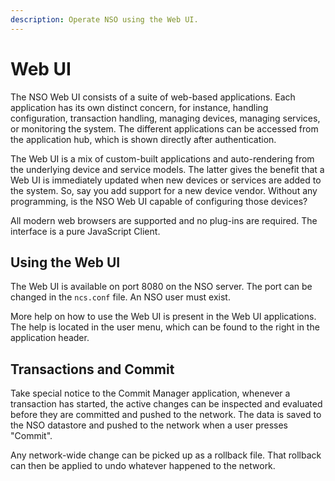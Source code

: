 ```yaml
---
description: Operate NSO using the Web UI.
---
```


# Web UI

The NSO Web UI consists of a suite of web-based applications. Each application has its own distinct concern, for instance, handling configuration, transaction handling, managing devices, managing services, or monitoring the system. The different applications can be accessed from the application hub, which is shown directly after authentication.

The Web UI is a mix of custom-built applications and auto-rendering from the underlying device and service models. The latter gives the benefit that a Web UI is immediately updated when new devices or services are added to the system. So, say you add support for a new device vendor. Without any programming, is the NSO Web UI capable of configuring those devices?

All modern web browsers are supported and no plug-ins are required. The interface is a pure JavaScript Client.

## Using the Web UI <a href="#d5e5509" id="d5e5509"></a>

The Web UI is available on port 8080 on the NSO server. The port can be changed in the `ncs.conf` file. An NSO user must exist.

More help on how to use the Web UI is present in the Web UI applications. The help is located in the user menu, which can be found to the right in the application header.

## Transactions and Commit <a href="#d5e5514" id="d5e5514"></a>

Take special notice to the Commit Manager application, whenever a transaction has started, the active changes can be inspected and evaluated before they are committed and pushed to the network. The data is saved to the NSO datastore and pushed to the network when a user presses "Commit".

Any network-wide change can be picked up as a rollback file. That rollback can then be applied to undo whatever happened to the network.
